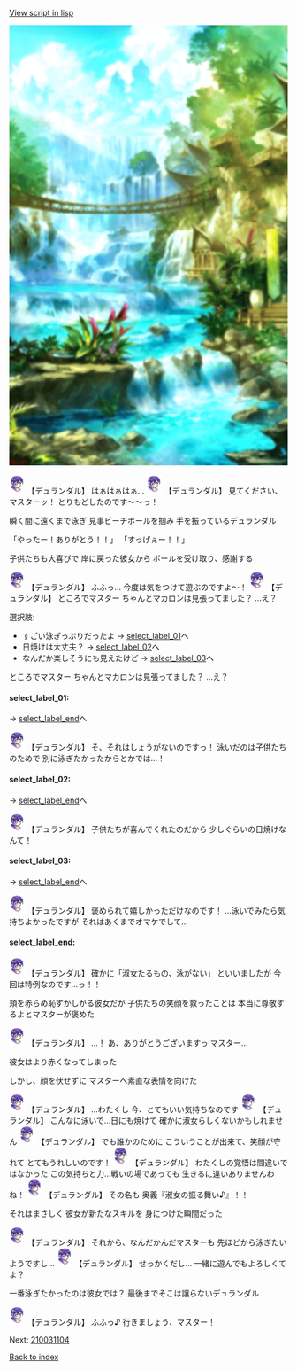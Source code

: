 [View script in lisp](../scripts/210031103.txt)

![sea_jungle_day.png](../images/backgrounds/sea_jungle_day.png)

<img src="../images/units/2100311.png" alt="2100311.png" height="34"/>
【デュランダル】
はぁはぁはぁ…

<img src="../images/units/2100311.png" alt="2100311.png" height="34"/>
【デュランダル】
見てください、マスターッ！
とりもどしたのです～～っ！

瞬く間に遠くまで泳ぎ
見事ビーチボールを掴み
手を振っているデュランダル

「やったー！ありがとう！！」
「すっげぇー！！」

子供たちも大喜びで
岸に戻った彼女から
ボールを受け取り、感謝する

<img src="../images/units/2100311.png" alt="2100311.png" height="34"/>
【デュランダル】
ふふっ…
今度は気をつけて遊ぶのですよ～！

<img src="../images/units/2100311.png" alt="2100311.png" height="34"/>
【デュランダル】
ところでマスター
ちゃんとマカロンは見張ってました？
…え？

選択肢:
- すごい泳ぎっぷりだったよ → [select_label_01](#select_label_01)へ
- 日焼けは大丈夫？ → [select_label_02](#select_label_02)へ
- なんだか楽しそうにも見えたけど → [select_label_03](#select_label_03)へ

ところでマスター
ちゃんとマカロンは見張ってました？
…え？

#### select_label_01:
 → [select_label_end](#select_label_end)へ

<img src="../images/units/2100311.png" alt="2100311.png" height="34"/>
【デュランダル】
そ、それはしょうがないのですっ！
泳いだのは子供たちのためで
別に泳ぎたかったからとかでは…！

#### select_label_02:
 → [select_label_end](#select_label_end)へ

<img src="../images/units/2100311.png" alt="2100311.png" height="34"/>
【デュランダル】
子供たちが喜んでくれたのだから
少しぐらいの日焼けなんて！

#### select_label_03:
 → [select_label_end](#select_label_end)へ

<img src="../images/units/2100311.png" alt="2100311.png" height="34"/>
【デュランダル】
褒められて嬉しかっただけなのです！
…泳いでみたら気持ちよかったですが
それはあくまでオマケでして…

#### select_label_end:

<img src="../images/units/2100311.png" alt="2100311.png" height="34"/>
【デュランダル】
確かに「淑女たるもの、泳がない」
といいましたが
今回は特例なのです…っ！！

頬を赤らめ恥ずかしがる彼女だが
子供たちの笑顔を救ったことは
本当に尊敬するよとマスターが褒めた

<img src="../images/units/2100311.png" alt="2100311.png" height="34"/>
【デュランダル】
…！
あ、ありがとうございますっ
マスター…

彼女はより赤くなってしまった

しかし、顔を伏せずに
マスターへ素直な表情を向けた

<img src="../images/units/2100311.png" alt="2100311.png" height="34"/>
【デュランダル】
…わたくし
今、とてもいい気持ちなのです

<img src="../images/units/2100311.png" alt="2100311.png" height="34"/>
【デュランダル】
こんなに泳いで…日にも焼けて
確かに淑女らしくないかもしれません

<img src="../images/units/2100311.png" alt="2100311.png" height="34"/>
【デュランダル】
でも誰かのために
こういうことが出来て、笑顔が守れて
とてもうれしいのです！

<img src="../images/units/2100311.png" alt="2100311.png" height="34"/>
【デュランダル】
わたくしの覚悟は間違いではなかった
この気持ちと力…戦いの場であっても
生きるに違いありませんわね！

<img src="../images/units/2100311.png" alt="2100311.png" height="34"/>
【デュランダル】
その名も
奥義『淑女の振る舞い♪』！！

それはまさしく
彼女が新たなスキルを
身につけた瞬間だった

<img src="../images/units/2100311.png" alt="2100311.png" height="34"/>
【デュランダル】
それから、なんだかんだマスターも
先ほどから泳ぎたいようですし…

<img src="../images/units/2100311.png" alt="2100311.png" height="34"/>
【デュランダル】
せっかくだし…
一緒に遊んでもよろしくてよ？

一番泳ぎたかったのは彼女では？
最後までそこは譲らないデュランダル

<img src="../images/units/2100311.png" alt="2100311.png" height="34"/>
【デュランダル】
ふふっ♪
行きましょう、マスター！


Next: [210031104](210031104.md)

[Back to index](index.md)
